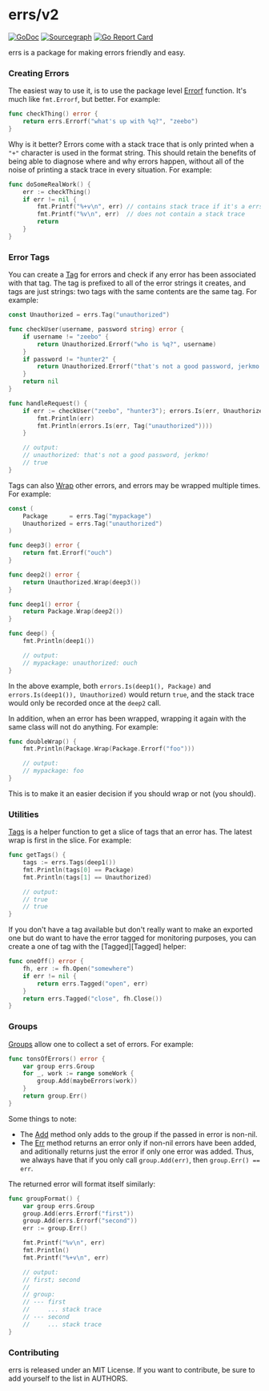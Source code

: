 # errs/v2

[![GoDoc](https://godoc.org/github.com/zeebo/errs/v2?status.svg)](https://godoc.org/github.com/zeebo/errs)
[![Sourcegraph](https://sourcegraph.com/github.com/zeebo/errs/v2/-/badge.svg)](https://sourcegraph.com/github.com/zeebo/errs?badge)
[![Go Report Card](https://goreportcard.com/badge/github.com/zeebo/errs/v2)](https://goreportcard.com/report/github.com/zeebo/errs)

errs is a package for making errors friendly and easy.

### Creating Errors

The easiest way to use it, is to use the package level [Errorf][Errorf] function. It's much like  `fmt.Errorf`, but better. For example:

```go
func checkThing() error {
	return errs.Errorf("what's up with %q?", "zeebo")
}
```

Why is it better? Errors come with a stack trace that is only printed when a `"+"` character is used in the format string. This should retain the benefits of being able to diagnose where and why errors happen, without all of the noise of printing a stack trace in every situation. For example:

```go
func doSomeRealWork() {
	err := checkThing()
	if err != nil {
		fmt.Printf("%+v\n", err) // contains stack trace if it's a errs error.
		fmt.Printf("%v\n", err)  // does not contain a stack trace
		return
	}
}
```

### Error Tags

You can create a [Tag][Tag] for errors and check if any error has been associated with that tag. The tag is prefixed to all of the error strings it creates, and tags are just strings: two tags with the same contents are the same tag. For example:

```go
const Unauthorized = errs.Tag("unauthorized")

func checkUser(username, password string) error {
	if username != "zeebo" {
		return Unauthorized.Errorf("who is %q?", username)
	}
	if password != "hunter2" {
		return Unauthorized.Errorf("that's not a good password, jerkmo!")
	}
	return nil
}

func handleRequest() {
	if err := checkUser("zeebo", "hunter3"); errors.Is(err, Unauthorized) {
		fmt.Println(err)
		fmt.Println(errors.Is(err, Tag("unauthorized"))))
	}

	// output:
	// unauthorized: that's not a good password, jerkmo!
	// true
}
```

Tags can also [Wrap][TagWrap] other errors, and errors may be wrapped multiple times. For example:

```go
const (
	Package      = errs.Tag("mypackage")
	Unauthorized = errs.Tag("unauthorized")
)

func deep3() error {
	return fmt.Errorf("ouch")
}

func deep2() error {
	return Unauthorized.Wrap(deep3())
}

func deep1() error {
	return Package.Wrap(deep2())
}

func deep() {
	fmt.Println(deep1())

	// output:
	// mypackage: unauthorized: ouch
}
```

In the above example, both `errors.Is(deep1(), Package)` and `errors.Is(deep1()), Unauthorized)` would return `true`, and the stack trace would only be recorded once at the `deep2` call.

In addition, when an error has been wrapped, wrapping it again with the same class will not do anything. For example:

```go
func doubleWrap() {
	fmt.Println(Package.Wrap(Package.Errorf("foo")))

	// output:
	// mypackage: foo
}
```

This is to make it an easier decision if you should wrap or not (you should).

### Utilities

[Tags][Tags] is a helper function to get a slice of tags that an error has. The latest wrap is first in the slice. For example:

```go
func getTags() {
	tags := errs.Tags(deep1())
	fmt.Println(tags[0] == Package)
	fmt.Println(tags[1] == Unauthorized)

	// output:
	// true
	// true
}
```

If you don't have a tag available but don't really want to make an exported one but do want to have the error tagged for monitoring purposes, you can create a one of tag with the [Tagged][Tagged] helper:

```go
func oneOff() error {
	fh, err := fh.Open("somewhere")
	if err != nil {
		return errs.Tagged("open", err)
	}
	return errs.Tagged("close", fh.Close())
}
```

### Groups

[Groups][Group] allow one to collect a set of errors. For example:

```go
func tonsOfErrors() error {
	var group errs.Group
	for _, work := range someWork {
		group.Add(maybeErrors(work))
	}
	return group.Err()
}
```

Some things to note:

- The [Add][GroupAdd] method only adds to the group if the passed in error is non-nil.
- The [Err][GroupErr] method returns an error only if non-nil errors have been added, and aditionally returns just the error if only one error was added. Thus, we always have that if you only call `group.Add(err)`, then `group.Err() == err`.

The returned error will format itself similarly:

```go
func groupFormat() {
	var group errs.Group
	group.Add(errs.Errorf("first"))
	group.Add(errs.Errorf("second"))
	err := group.Err()

	fmt.Printf("%v\n", err)
	fmt.Println()
	fmt.Printf("%+v\n", err)

	// output:
	// first; second
	//
	// group:
	// --- first
	//     ... stack trace
	// --- second
	//     ... stack trace
}
```

### Contributing

errs is released under an MIT License. If you want to contribute, be sure to add yourself to the list in AUTHORS.

[Errorf]: https://godoc.org/github.com/zeebo/errs#Errorf
[Wrap]: https://godoc.org/github.com/zeebo/errs#Wrap
[Tag]: https://godoc.org/github.com/zeebo/errs#Tag
[TagWrap]: https://godoc.org/github.com/zeebo/errs#Tag.Wrap
[Tags]: https://godoc.org/github.com/zeebo/errs#Tags
[Group]: https://godoc.org/github.com/zeebo/errs#Group
[GroupAdd]: https://godoc.org/github.com/zeebo/errs#Group.Add
[GroupErr]: https://godoc.org/github.com/zeebo/errs#Group.Err
